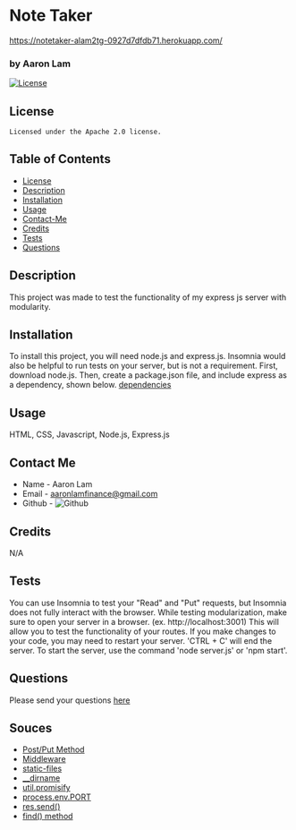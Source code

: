 # Note Taker
https://notetaker-alam2tg-0927d7dfdb71.herokuapp.com/
### by Aaron Lam

[![License](https://img.shields.io/badge/License-Apache_2.0-blue.svg)](https://opensource.org/licenses/Apache-2.0)

## License

    Licensed under the Apache 2.0 license.

## Table of Contents

-  [License](#license)
-  [Description](#description)
-  [Installation](#instillation)
-  [Usage](#usage)
-  [Contact-Me](#contact-me)
-  [Credits](#credits)
-  [Tests](#tests)
-  [Questions](#questions)

## Description

This project was made to test the functionality of my express js server with modularity.

## Installation

To install this project, you will need node.js and express.js. Insomnia would also be helpful to run tests on your server, but is not a requirement. First, download node.js. Then, create a package.json file, and include express as a dependency, shown below.
[dependencies](./images/dependencies.png)

## Usage

HTML, CSS, Javascript, Node.js, Express.js

## Contact Me

-  Name - Aaron Lam
-  Email - aaronlamfinance@gmail.com
-  Github - ![Github](https://github.com/alam2tg)

## Credits

N/A

## Tests

You can use Insomnia to test your "Read" and "Put" requests, but Insomnia does not fully interact with the browser. While testing modularization, make sure to open your server in a browser. (ex. http://localhost:3001) This will allow you to test the functionality of your routes.
If you make changes to your code, you may need to restart your server. 'CTRL + C' will end the server. To start the server, use the command 'node server.js' or 'npm start'.

## Questions

Please send your questions [here](mailto:aaronlamfinance@gmail.com)

## Souces

-  [Post/Put Method](https://stackoverflow.com/questions/23259168/what-are-express-json-and-express-urlencoded)
-  [Middleware](https://serverjs.io/documentation/#middleware)
-  [static-files](https://expressjs.com/en/starter/static-files.html)
-  [\_\_dirname](https://www.digitalocean.com/community/tutorials/nodejs-how-to-use__dirname#step-2-using-__dirname)
-  [util.promisify](https://www.geeksforgeeks.org/node-js-util-promisify-method/)
-  [process.env.PORT](https://stackoverflow.com/questions/18864677/what-is-process-env-port-in-node-js)
-  [res.send()](https://www.geeksforgeeks.org/express-js-res-send-function/)
-  [find() method](https://developer.mozilla.org/en-US/docs/Web/JavaScript/Reference/Global_Objects/Array/find)
